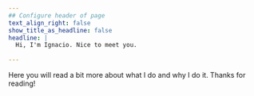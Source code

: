 ```yaml
---
## Configure header of page
text_align_right: false
show_title_as_headline: false
headline: |
  Hi, I'm Ignacio. Nice to meet you.
  
---
```


<!-- this is a subheadline --> Here you will read a bit more about what I do and why I do it. Thanks for reading!
